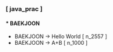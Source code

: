 ### [ java_prac ]

 #### * **BAEKJOON**
 * BAEKJOON → Hello World [ n_2557 ] 
 * BAEKJOON → A+B [ n_1000 ]